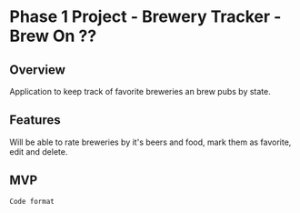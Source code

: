 # Phase 1 Project - Brewery Tracker - Brew On ??

## Overview

Application to keep track of favorite breweries an brew pubs by state. 

## Features

Will be able to rate breweries by it's beers and food, mark them as favorite, edit and delete.


## MVP



``````
Code format
```````
